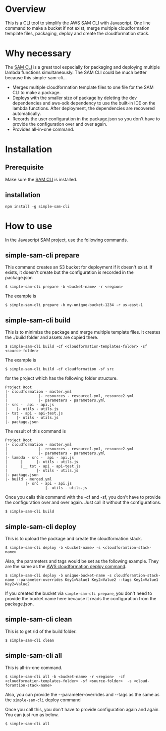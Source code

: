 # Overview

This is a CLI tool to simplify the AWS SAM CLI with Javascript. One line command to make a bucket if not exist, merge multiple cloudformation template files, packaging, deploy and create the cloudformation stack.

# Why necessary 

The [SAM CLI](https://github.com/awslabs/aws-sam-cli) is a great tool especially for packaging and deploying multiple lambda functions simultaneously. 
The SAM CLI could be much better because this simple-sam-cli...

- Merges multiple cloudformation template files to one file for the SAM CLI to make a package. 
- Deploys with the smaller size of package by deleting the dev dependencies and aws-sdk dependency to use the built-in IDE on the lambda functions. After deployment, the dependencies are recovered automatically.
- Records the user configuration in the package.json so you don't have to provide the configuration over and over again.
- Provides all-in-one command.

# Installation

## Prerequisite

Make sure the [SAM CLI](https://github.com/awslabs/aws-sam-cli) is installed.

## installation

```
npm install -g simple-sam-cli
```

# How to use

In the Javascript SAM project, use the following commands.

## simple-sam-cli prepare

This command creates an S3 bucket for deployment if it doesn't exist. If exists, it doesn't create but the configuration is recorded in the package.json

```
$ simple-sam-cli prepare -b <bucket-name> -r <region>
```

The example is

```
$ simple-sam-cli prepare -b my-unique-bucket-1234 -r us-east-1
```

## simple-sam-cli build

This is to minimize the package and merge multiple template files. It creates the ./build folder and assets are copied there.

```
$ simple-sam-cli build -cf <cloudformation-templates-folder> -sf <source-folder> 
```

The example is

```
$ simple-sam-cli build -cf cloudformation -sf src
```

for the project which has the following folder structure.

```
Project Root
|- cloudformation - master.yml
|              |- resources - resource1.yml, resource2.yml
|              |- parameters - parameters.yml
|- src -  api - api.js
|    |- utils - utils.js
|- tst - api - api-test.js
|    |- utils - utils.js
|- package.json
```

The result of this command is

```
Project Root
|- cloudformation - master.yml
|              |- resources - resource1.yml, resource2.yml
|              |- parameters - parameters.yml
|- lambda - src -  api - api.js
|      |      |- utils - utils.js
|      |__ tst - api - api-test.js
|             |- utils - utils.js
|- package.json
|- build - merged.yml
         |- src - api - api.js
                  |- utils - utils.js
```

Once you calls this command with the -cf and -sf, you don't have to provide the configuration over and over again. Just call it without the configurations.

```
$ simple-sam-cli build
```

## simple-sam-cli deploy

This is to upload the package and create the cloudformation stack.

```
$ simple-sam-cli deploy -b <bucket-name> -s <cloudforamtion-stack-name>
```

Also, the parameters and tags would be set as the following example. They are the same as the [AWS cloudformation deploy command](https://docs.aws.amazon.com/cli/latest/reference/cloudformation/deploy/index.html). 

 
```
$ simple-sam-cli deploy -b unique-bucket-name -s cloudforamtion-stack-name --parameter-overrides Key1=Value1 Key2=Value2 --tags Key1=Value1 Key2=Value2
```


If you created the bucket via `simple-sam-cli prepare`, you don't need to provide the bucket name here because it reads the configuration from the package.json.


## simple-sam-cli clean

This is to get rid of the build folder.

```
$ simple-sam-cli clean
```

## simple-sam-cli all

This is all-in-one command. 

```
$ simple-sam-cli all -b <bucket-name> -r <region>  -cf <cloudformation-templates-folder> -sf <source-folder>  -s <cloud-foramtion-stack-name> 
```

Also, you can provide the --parameter-overrides and --tags as the same as the `simple-sam-cli` deploy command

Once you call this, you don't have to provide configuration again and again. You can just run as below.

```
$ simple-sam-cli all 
```